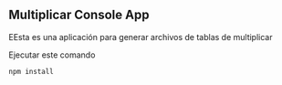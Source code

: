 ## Multiplicar Console App

EEsta es una aplicación para generar archivos de tablas de multiplicar

Ejecutar este comando 

```
npm install
```